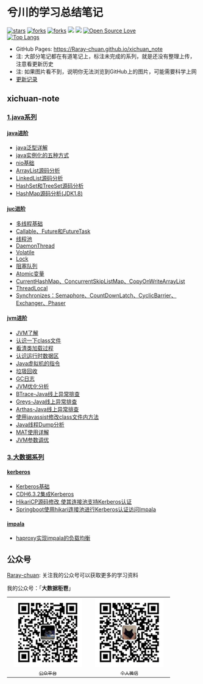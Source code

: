 # 兮川的学习总结笔记

[![stars](https://img.shields.io/github/stars/Raray-chuan/xichuan_note?color=42b883&logo=github&style=flat-square&logoColor=ffffff)](https://github.com/Raray-chuan/xichuan_note/stargazers)
[![forks](https://img.shields.io/github/forks/Raray-chuan/xichuan_note?color=42b883&logo=github&style=flat-square&logoColor=ffffff)](https://github.com/Raray-chuan/xichuan_note/network/members)
[![forks](https://img.shields.io/github/issues/Raray-chuan/xichuan_note?color=42b883&logo=github&style=flat-square&logoColor=ffffff)](https://github.com/Raray-chuan/xichuan_note/issues)
<a href="https://blog.csdn.net/zc_ad/"><img src="https://img.shields.io/badge/CSDN-博客-blue"/></a>
<a href="https://space.bilibili.com/276402816/"><img src="https://img.shields.io/badge/bilibili-哔哩哔哩-ff69b4"/></a>
[![Open Source Love](https://badges.frapsoft.com/os/v2/open-source.svg?v=103)](https://github.com/Raray-chuan/xichuan_note/)
<br>
[![Top Langs](https://github-readme-stats.vercel.app/api/top-langs/?username=Raray-chuan&layout=compact)](https://github.com/Raray-chuan/xichuan_note)
<br>

- GitHub Pages: https://Raray-chuan.github.io/xichuan_note
- 注: 大部分笔记都在有道笔记上，标注未完成的系列，就是还没有整理上传，注意看更新历史  
- 注: 如果图片看不到，说明你无法浏览到GitHub上的图片，可能需要科学上网
- [更新记录](/docs/extra-page/push-history.md)


## xichuan-note



### [1.java系列](/docs/java/java-introduction.md)

#### [java进阶](/docs/java/java-extra-introduction.md)
- [java泛型详解](/docs/java/java-base/java泛型详解.md)
- [java实例化的五种方式](/docs/java/java-base/java实例化的五种方式.md)
- [nio基础](/docs/java/java-base/NIO基础.md)
- [ArrayList源码分析](/docs/java/java-base/ArrayList源码分析.md)
- [LinkedList源码分析](/docs/java/java-base/LinkedList源码分析.md)
- [HashSet和TreeSet源码分析](/docs/java/java-base/HashSet和TreeSet源码分析.md)
- [HashMap源码分析(JDK1.8)](/docs/java/java-base/HashMap源码分析(JDK1.8).md)

#### [juc进阶](/docs/java/juc-introduction.md)
- [多线程基础](/docs/java/juc/多线程基础.md)
- [Callable、Future和FutureTask](/docs/java/juc/Callable、Future和FutureTask.md)
- [线程池](/docs/java/juc/线程池.md)
- [DaemonThread](/docs/java/juc/DaemonThread.md)
- [Volatile](/docs/java/juc/Volatile.md)
- [Lock](/docs/java/juc/Lock.md)
- [阻塞队列](/docs/java/juc/阻塞队列.md)
- [Atomic变量](/docs/java/juc/Atomic变量.md)
- [CurrentHashMap、ConcurrentSkipListMap、CopyOnWriteArrayList](/docs/java/juc/CurrentHashMap、ConcurrentSkipListMap、CopyOnWriteArrayList.md)
- [ThreadLocal](/docs/java/juc/ThreadLocal.md)
- [Synchronizes：Semaphore、CountDownLatch、CyclicBarrier、Exchanger、Phaser](/docs/java/juc/Synchronizes：Semaphore、CountDownLatch、CyclicBarrier、Exchanger、Phaser.md)

#### [jvm进阶](/docs/java/jvm-introduction.md)
- [JVM了解](/docs/java/jvm/JVM了解.md)
- [认识一下class文件](/docs/java/jvm/认识一下class文件.md)
- [看清类加载过程](/docs/java/jvm/看清类加载过程.md)
- [认识运行时数据区](/docs/java/jvm/认识运行时数据区.md)
- [Java虚拟机的指令](/docs/java/jvm/Java虚拟机的指令.md)
- [垃圾回收](/docs/java/jvm/垃圾回收.md)
- [GC日志](/docs/java/jvm/GC日志.md)
- [JVM优化分析](/docs/java/jvm/JVM优化分析.md)
- [BTrace-Java线上异常排查](/docs/java/jvm/BTrace-Java线上异常排查.md)
- [Greys-Java线上异常排查](/docs/java/jvm/Greys-Java线上异常排查.md)
- [Arthas-Java线上异常排查](/docs/java/jvm/Arthas-Java线上异常排查.md)
- [使用javassist修改class文件内方法](/docs/java/jvm/使用javassist修改class文件内方法.md)
- [Java线程Dump分析](/docs/java/jvm/Java线程Dump分析.md)
- [MAT使用详解](/docs/java/jvm/MAT使用详解.md)
- [JVM参数调优](/docs/java/jvm/JVM参数调优.md)







### [3.大数据系列](/docs/big-data/big-data-introduction.md)

#### [kerberos](/docs/big-data/kerberos-introduction.md)
- [Kerberos基础](/docs/big-data/kerberos/Kerberos基础.md)
- [CDH6.3.2集成Kerberos](/docs/big-data/kerberos/CDH6.3.2集成Kerberos.md)
- [HikariCP源码修改,使其连接池支持Kerberos认证](/docs/big-data/kerberos/HikariCP源码修改,使其连接池支持Kerberos认证.md)
- [Springboot使用hikari连接池进行Kerberos认证访问Impala](/docs/big-data/kerberos/Springboot使用hikari连接池进行Kerberos认证访问Impala.md)

#### [impala](/docs/big-data/impala-introduction.md)
- [haproxy实现impala的负载均衡](/docs/big-data/impala/haproxy实现impala的负载均衡.md)







<!-- 

### [spring系列-未完成](/docs/spring/spring-introduction.md)
#### [spring基础系列-未完成](/docs/spring/spring-base-introduction.md)
- [spring基础](/docs/spring/spring-base-01.md)

#### [spring cloud系列-未完成](/docs/spring/spring-cloud-introduction.md)
- [spring cloud基础](/docs/spring/spring-cloud-01.md)

#### [手写spring系列-未完成](/docs/spring/spring-handwriting-introduction.md)
- [手写spring基础](/docs/spring/spring-handwriting-01.md)




### [java框架系列-未完成](/docs/java-frame/java-frame-introduction.md)
#### [redis-未完成](/docs/java-frame/redis-introduction.md)
- [redis基础](/docs/java-frame/redis-01.md)

#### [nginx-未完成](/docs/java-frame/nginx-introduction.md)
- [nginx基础](/docs/java-frame/nginx-01.md)

#### [zookeeper-未完成](/docs/java-frame/zookeeper-introduction.md)
- [zookeeper基础](/docs/java-frame/zookeeper-01.md)

#### [activeMQ-未完成](/docs/java-frame/activeMQ-introduction.md)
- [activeMQ基础](/docs/java-frame/activeMQ-01.md)

#### [elasticSearch-未完成](/docs/java-frame/elasticSearch-introduction.md)
- [elasticSearch基础](/docs/java-frame/elasticSearch-01.md)

#### [kettle-未完成](/docs/java-frame/kettle-introduction.md)
- [kettle基础](/docs/java-frame/kettle-01.md)

#### [zabbix-未完成](/docs/java-frame/zabbix-introduction.md)
- [zabbix基础](/docs/java-frame/zabbix-01.md)

#### [jmeter-未完成](/docs/java-frame/jmeter-introduction.md)
- [jmeter基础](/docs/java-frame/jmeter-01.md)

#### [grafana-未完成](/docs/java-frame/grafana-introduction.md)
- [grafana基础](/docs/java-frame/grafana-01.md)




### [大数据系列-未完成](/docs/big-data/big-data-introduction.md)
#### [scala-未完成](/docs/big-data/scala-introduction.md)
- [scala基础](/docs/big-data/scala-01.md)

#### [hadoop-未完成](/docs/big-data/hadoop-introduction.md)
- [hadoop基础](/docs/big-data/hadoop-01.md)

#### [hive-未完成](/docs/big-data/hive-introduction.md)
- [hive基础](/docs/big-data/hive-01.md)

#### [hbase-未完成](/docs/big-data/hbase-introduction.md)
- [hbase基础](/docs/big-data/hbase-01.md)

#### [spark-未完成](/docs/big-data/spark-introduction.md)
- [spark基础](/docs/big-data/spark-01.md)

#### [kafka-未完成](/docs/big-data/kafka-introduction.md)
- [kafka基础](/docs/big-data/kafka-01.md)

#### [flink-未完成](/docs/big-data/flink-introduction.md)
- [flink基础](/docs/big-data/flink-01.md)

#### [flume-未完成](/docs/big-data/flume-introduction.md)
- [flume基础](/docs/big-data/flume-01.md)

#### [sqoop-未完成](/docs/big-data/sqoop-introduction.md)
- [sqoop基础](/docs/big-data/sqoop-01.md)

#### [maxwell-未完成](/docs/big-data/maxwell-introduction.md)
- [maxwell基础](/docs/big-data/maxwell-01.md)

#### [azkaban-未完成](/docs/big-data/azkaban-introduction.md)
- [azkaban基础](/docs/big-data/azkaban-01.md)

#### [hue-未完成](/docs/big-data/hue-introduction.md)
- [hue基础](/docs/big-data/hue-01.md)

#### [oozie-未完成](/docs/big-data/oozie-introduction.md)
- [oozie基础](/docs/big-data/oozie-01.md)

#### [airflow-未完成](/docs/big-data/airflow-introduction.md)
- [airflow基础](/docs/big-data/airflow-01.md)

#### [impala-未完成](/docs/big-data/impala-introduction.md)
- [impala基础](/docs/big-data/impala-01.md)

#### [atlas-未完成](/docs/big-data/atlas-introduction.md)
- [atlas基础](/docs/big-data/atlas-01.md)

#### [clickhouse-未完成](/docs/big-data/clickhouse-introduction.md)
- [clickhouse基础](/docs/big-data/clickhouse-01.md)

#### [presto-未完成](/docs/big-data/presto-introduction.md)
- [presto基础](/docs/big-data/presto-01.md)

#### [druid-未完成](/docs/big-data/druid-introduction.md)
- [druid基础](/docs/big-data/druid-01.md)

#### [kylin-未完成](/docs/big-data/kylin-introduction.md)
- [kylin基础](/docs/big-data/kylin-01.md)

#### [elk-未完成](/docs/big-data/elk-introduction.md)
- [elk基础](/docs/big-data/elk-01.md)

#### [kudu-未完成](/docs/big-data/kudu-introduction.md)
- [kudu基础](/docs/big-data/kudu-01.md)



### [杂项](/docs/others/others-introduction.md)



-->


## 公众号

[Raray-chuan](https://github.com/Raray-chuan): 关注我的公众号可以获取更多的学习资料

我的公众号：「**大数据秬鬯**」

<table>
    <tr>
      <td align="center" style="width: 200px;">
        <a href="https://github.com/Raray-chuan">
           <!--<img src="./images/qrcode-for-xichuan.jpg" style="width: 180px;"><br>-->
          <img src="https://raw.githubusercontent.com/Raray-chuan/xichuan_blog_pic/main/img/inner/qrcode-for-xichuan.jpg" style="width: 180px;"><br>
          <sub>公众平台</sub>
        </a><br>
      </td>
      <td align="center" style="width: 200px;">
        <a href="https://github.com/Raray-chuan">
          <!--<img src="./images/qrcode-for-it_fushang.jpg" style="width: 180px;"><br>-->
          <img src="https://raw.githubusercontent.com/Raray-chuan/xichuan_blog_pic/main/img/inner/qrcode-for-it_fushang.jpg" style="width: 180px;"><br>
          <sub>个人微信</sub>
        </a><br>
      </td>
    </tr>
</table>

